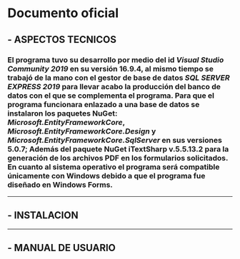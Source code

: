 # Documento oficial

## - ASPECTOS TECNICOS

### El programa tuvo su desarrollo por medio del id *Visual Studio Community 2019* en su versión 16.9.4, al mismo tiempo se trabajó de la mano con el gestor de base de datos *SQL SERVER EXPRESS 2019* para llevar acabo la producción del banco de datos con el que se complementa el programa. Para que el programa funcionara enlazado a una base de datos se instalaron los paquetes NuGet: *Microsoft.EntityFrameworkCore*, *Microsoft.EntityFrameworkCore.Design* y *Microsoft.EntityFrameworkCore.SqlServer* en sus versiones 5.0.7; Además del paquete NuGet iTextSharp v.5.5.13.2 para la generación de los archivos PDF en los formularios solicitados. En cuanto al sistema operativo el programa será compatible únicamente con Windows debido a que el programa fue diseñado en Windows Forms.

---
## - INSTALACION




---
## - MANUAL DE USUARIO 


